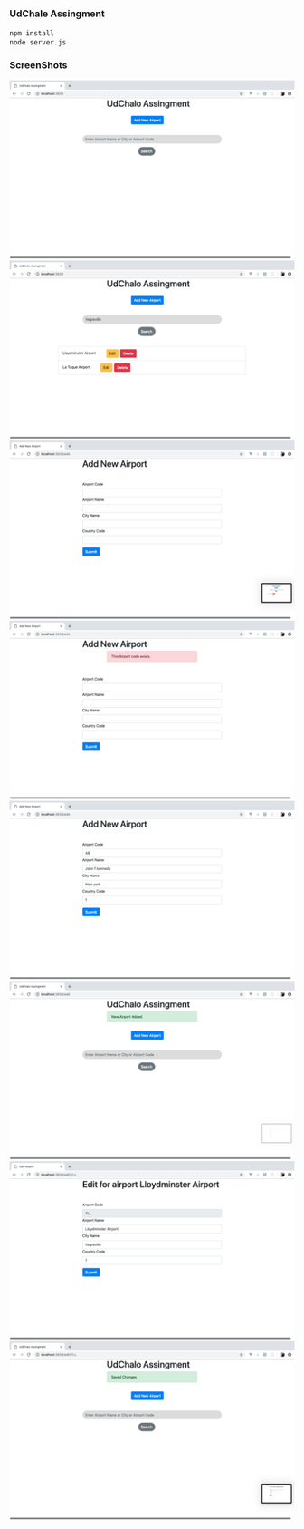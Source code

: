 ### UdChale Assingment

```
npm install
node server.js
```

### ScreenShots

![alt text](https://github.com/Dhroov7/udChale-Assingment/blob/master/screenshots/Screenshot%202019-03-15%20at%206.44.59%20PM.png)
![alt text](https://github.com/Dhroov7/udChale-Assingment/blob/master/screenshots/Screenshot%202019-03-15%20at%206.46.17%20PM.png)
![alt text](https://github.com/Dhroov7/udChale-Assingment/blob/master/screenshots/Screenshot%202019-03-15%20at%206.46.22%20PM.png)
![alt text](https://github.com/Dhroov7/udChale-Assingment/blob/master/screenshots/Screenshot%202019-03-15%20at%206.51.31%20PM.png)
![alt text](https://github.com/Dhroov7/udChale-Assingment/blob/master/screenshots/Screenshot%202019-03-15%20at%206.52.19%20PM.png)
![alt text](https://github.com/Dhroov7/udChale-Assingment/blob/master/screenshots/Screenshot%202019-03-15%20at%206.52.22%20PM.png)
![alt text](https://github.com/Dhroov7/udChale-Assingment/blob/master/screenshots/Screenshot%202019-03-15%20at%206.52.58%20PM.png)
![alt text](https://github.com/Dhroov7/udChale-Assingment/blob/master/screenshots/Screenshot%202019-03-15%20at%206.53.04%20PM.png)

